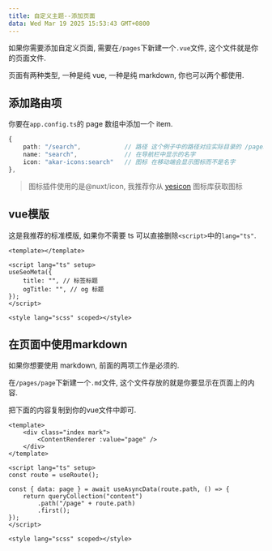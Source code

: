 ```yaml
---
title: 自定义主题--添加页面
data: Wed Mar 19 2025 15:53:43 GMT+0800
---
```


如果你需要添加自定义页面, 需要在`/pages`下新建一个`.vue`文件, 这个文件就是你的页面文件.

页面有两种类型, 一种是纯 vue, 一种是纯 markdown, 你也可以两个都使用.

## 添加路由项

你要在`app.config.ts`的 page 数组中添加一个 item.

```typescript
{
    path: "/search",            // 路径 这个例子中的路径对应实际目录的 /pages/search.vue
    name: "search",             // 在导航栏中显示的名字
    icon: "akar-icons:search"   // 图标 在移动端会显示图标而不是名字
},
```

> 图标插件使用的是@nuxt/icon, 我推荐你从 [yesicon](https://yesicon.app/) 图标库获取图标

## vue模版

这是我推荐的标准模版, 如果你不需要 ts 可以直接删除`<script>`中的`lang="ts"`.

```vue
<template></template>

<script lang="ts" setup>
useSeoMeta({
    title: "", // 标签标题
    ogTitle: "", // og 标题
});
</script>

<style lang="scss" scoped></style>
```

## 在页面中使用markdown

如果你想要使用 markdown, 前面的两项工作是必须的.

在`/pages/page`下新建一个`.md`文件, 这个文件存放的就是你要显示在页面上的内容.

把下面的内容复制到你的vue文件中即可.

```vue
<template>
    <div class="index mark">
        <ContentRenderer :value="page" />
    </div>
</template>

<script lang="ts" setup>
const route = useRoute();

const { data: page } = await useAsyncData(route.path, () => {
    return queryCollection("content")
        .path("/page" + route.path)
        .first();
});
</script>

<style lang="scss" scoped></style>
```
